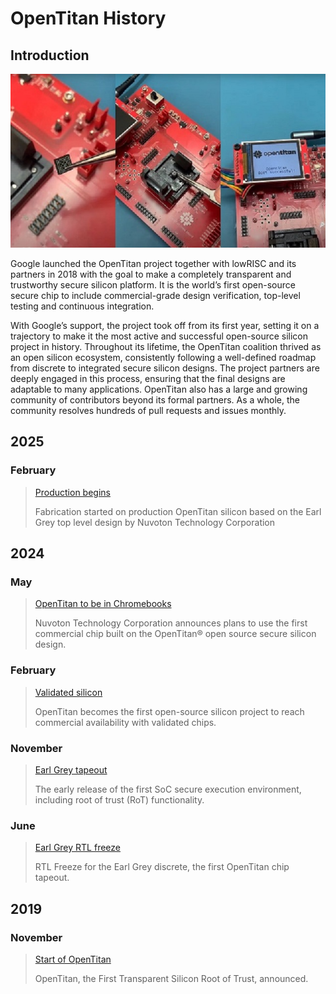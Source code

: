 # OpenTitan History

## Introduction

![OpenTitan booting](../images/otboot.jpg)

Google launched the OpenTitan project together with lowRISC and its partners in 2018 with the goal to make a completely transparent and trustworthy secure silicon platform.
It is the world’s first open-source secure chip to include commercial-grade design verification, top-level testing and continuous integration.

With Google’s support, the project took off from its first year, setting it on a trajectory to make it the most active and successful open-source silicon project in history.
Throughout its lifetime, the OpenTitan coalition thrived as an open silicon ecosystem, consistently following a well-defined roadmap from discrete to integrated secure silicon designs.
The project partners are deeply engaged in this process, ensuring that the final designs are adaptable to many applications.
OpenTitan also has a large and growing community of contributors beyond its formal partners.
As a whole, the community resolves hundreds of pull requests and issues monthly.

## 2025

### February

> [Production begins](https://lowrisc.org/news/the-worlds-first-open-source-security-chip-hits-production-with-google/)
>
> Fabrication started on production OpenTitan silicon based on the Earl Grey top level design by Nuvoton Technology Corporation

## 2024

### May

> [OpenTitan to be in Chromebooks](https://lowrisc.org/news/nuvoton-develops-opentitan-based-security-chip-as-next-gen-security-solution-for-chromebooks/)
>
> Nuvoton Technology Corporation announces plans to use the first commercial chip built on the OpenTitan® open source secure silicon design.

### February

> [Validated silicon](https://lowrisc.org/news/opentitan-commercial-availability/)
>
> OpenTitan becomes the first open-source silicon project to reach commercial availability with validated chips.

### November

> [Earl Grey tapeout](https://lowrisc.org/news/opentitan-partnership-announces-first-public-secure-execution-environment-for-integrated/)
>
> The early release of the first SoC secure execution environment, including root of trust (RoT) functionality.

### June

> [Earl Grey RTL freeze](https://lowrisc.org/news/opentitans-rtl-freeze-leveraging-transparency-to-create-trustworthy-computing/)
>
> RTL Freeze for the Earl Grey discrete, the first OpenTitan chip tapeout.

## 2019

### November

> [Start of OpenTitan](https://lowrisc.org/news/announcing-opentitan-the-first-transparent-silicon-root-of-trust/)
>
> OpenTitan, the First Transparent Silicon Root of Trust, announced.

